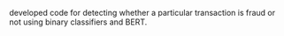developed code for detecting whether a particular transaction is fraud or not using binary classifiers and BERT.
